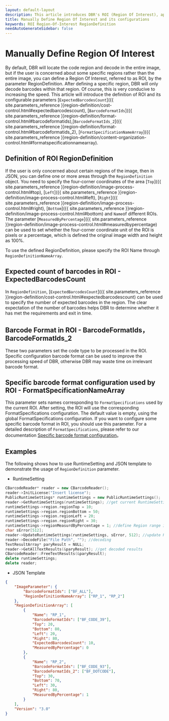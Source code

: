 ```yaml
---   
layout: default-layout
description: This article introduces DBR's ROI (Region Of Interest), applicable scenarios, manual definition methods and configurable parameters.
title: Manually Define Region Of Interest and its configurations
keywords: ROI Region-Of-Interest RegionDefinition
needAutoGenerateSidebar: false
---
```


# Manually Define Region Of Interest
By default, DBR will locate the code region and decode in the entire image, but if the user is concerned about some specific regions rather than the entire image, you can define a Region Of Interest, referred to as ROI, by the parameter RegionDefinition. After defining a specific region, DBR will only decode barcodes within that region. Of course, this is very conducive to increasing the speed. This article will introduce the definition of ROI and its configurable parameters  [`ExpectedBarcodesCount`]({{ site.parameters_reference }}region-definition/cost-control.html#expectedbarcodescount), [`BarcodeFormatIds`]({{ site.parameters_reference }}region-definition/format-control.html#barcodeformatids),[`BarcodeFormatIds_2`]({{ site.parameters_reference }}region-definition/format-control.html#barcodeformatids_2), [`FormatSpecificationNameArray`]({{ site.parameters_reference }}region-definition/content-organization-control.html#formatspecificationnamearray).
## Definition of ROI RegionDefinition
If the user is only concerned about certain regions of the image, then in JSON, you can define one or more areas through the `RegionDefinition` object. You need to specify the four-corner coordinates of the area  [`Top`]({{ site.parameters_reference }}region-definition/image-process-control.html#top), [`Left`]({{ site.parameters_reference }}region-definition/image-process-control.html#left), [`Right`]({{ site.parameters_reference }}region-definition/image-process-control.html#right), [`Bottom`]({{ site.parameters_reference }}region-definition/image-process-control.html#bottom) and `Name`of different ROIs. The parameter [`MeasuredByPercentage`]({{ site.parameters_reference }}region-definition/image-process-control.html#measuredbypercentage) can be used to set whether the four-corner coordinate unit of the ROI is pixels or a percentage, which is defined the original image width and height as 100%.

To use the defined RegionDefinition, please specify the ROI Name through `RegionDefinitionNameArray`.
## Expected count of barcodes in ROI - ExpectedBarcodesCount
In `RegionDefinition`, [`ExpectedBarcodesCount`]({{ site.parameters_reference }}region-definition/cost-control.html#expectedbarcodescount) can be used to specify the number of expected barcodes in the region. The clear expectation of the number of barcodes helps DBR to determine whether it has met the requirements and exit in time.
## Barcode Format in ROI -  BarcodeFormatIds，BarcodeFormatIds_2
These two parameters set the code type to be processed in the ROI. Specific configuration barcode format can be used to improve the processing speed of DBR, otherwise DBR may waste time on irrelevant barcode format.
## Specific barcode format configuration used by ROI - FormatSpecificationNameArray
This parameter sets names corresponding to `FormatSpecifications` used by the current ROI. After setting, the ROI will use the corresponding FormatSpecifications configuration. The default value is empty, using the global FormatSpecifications configuration. If you want to configure some specific barcode format in ROI, you should use this parameter. For a detailed description of `FormatSpecifications`, please refer to our documentation [Specific barcode format configuration][1]。
## Examples
The following shows how to use RuntimeSetting and JSON template to demonstrate the usage of `RegionDefinition` parameter.
- RuntimeSetting
```c++
CBarcodeReader* reader = new CBarcodeReader();     
reader->InitLicense("Insert license");    
PublicRuntimeSettings* runtimeSettings = new PublicRuntimeSettings();     
reader->GetRuntimeSettings(runtimeSettings); //get current RuntimeSettings      
runtimeSettings->region.regionTop = 10;         
runtimeSettings->region.regionBottom = 50;      
runtimeSettings->region.regionLeft = 20;        
runtimeSettings->region.regionRight = 30;      
runtimeSettings->regionMeasurdByPercentage = 1; //define Region range in Percentage
char sError[512];     
reader->UpdateRuntimeSettings(runtimeSettings, sError, 512); //update RuntimeSettings    
reader->DecodeFile("File Path", ""); //decoding      
TextResultArray* paryResult = NULL;     
reader->GetAllTextResults(&paryResult); //get decoded results  
CBarcodeReader::FreeTextResults(&paryResult);     
delete runtimeSettings;     
delete reader;  
```
- JSON Template
```json
{ 
    "ImageParameter": {
        "BarcodeFormatIds": ["BF_ALL"],
        "RegionDefinitionNameArray": ["RP_1", "RP_2"]
    }, 
    "RegionDefinitionArray": [
        {
            "Name": "RP_1",   
            "BarcodeFormatIds": ["BF_CODE_39"],
            "Top": 20,         
            "Bottom": 80,      
            "Left": 20,        
            "Right": 80,      
            "ExpectedBarcodesCount": 10,
            "MeasuredByPercentage": 0
        }, 
        {
            "Name": "RP_2", 
            "BarcodeFormatIds": ["BF_CODE_93"], 
            "BarcodeFormatIds_2": ["BF_DOTCODE"], 
            "Top": 30, 
            "Bottom": 70, 
            "Left": 30, 
            "Right": 80, 
            "MeasuredByPercentage": 1
        }
    ], 
    "Version": "3.0"
}
```

[1]:format-specification.html
